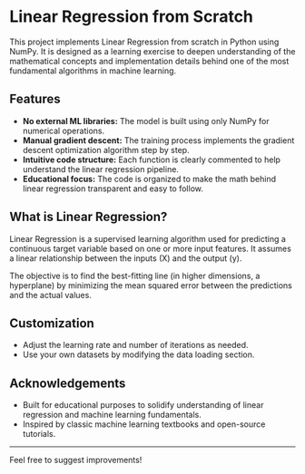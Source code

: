 # Linear Regression from Scratch

This project implements Linear Regression from scratch in Python using NumPy. It is designed as a learning exercise to deepen understanding of the mathematical concepts and implementation details behind one of the most fundamental algorithms in machine learning.

## Features

- **No external ML libraries:** The model is built using only NumPy for numerical operations.
- **Manual gradient descent:** The training process implements the gradient descent optimization algorithm step by step.
- **Intuitive code structure:** Each function is clearly commented to help understand the linear regression pipeline.
- **Educational focus:** The code is organized to make the math behind linear regression transparent and easy to follow.

## What is Linear Regression?

Linear Regression is a supervised learning algorithm used for predicting a continuous target variable based on one or more input features. It assumes a linear relationship between the inputs (X) and the output (y).

The objective is to find the best-fitting line (in higher dimensions, a hyperplane) by minimizing the mean squared error between the predictions and the actual values.


## Customization

- Adjust the learning rate and number of iterations as needed.
- Use your own datasets by modifying the data loading section.


## Acknowledgements

- Built for educational purposes to solidify understanding of linear regression and machine learning fundamentals.
- Inspired by classic machine learning textbooks and open-source tutorials.

---

Feel free to suggest improvements!
